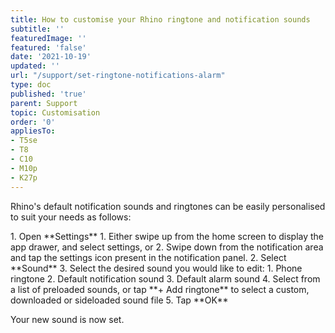 ```yaml
---
title: How to customise your Rhino ringtone and notification sounds
subtitle: ''
featuredImage: ''
featured: 'false'
date: '2021-10-19'
updated: ''
url: "/support/set-ringtone-notifications-alarm"
type: doc
published: 'true'
parent: Support
topic: Customisation
order: '0'
appliesTo:
- T5se
- T8
- C10 
- M10p
- K27p
---
```


Rhino's default notification sounds and ringtones can be easily personalised to suit your needs as follows:

<div class="numbered-instructions" markdown="1">
1. Open **Settings**
  1. Either swipe up from the home screen to display the app drawer, and select settings, or
  2. Swipe down from the notification area and tap the settings icon present in the notification panel.
2. Select **Sound**
3. Select the desired sound you would like to edit:
  1. Phone ringtone
  2. Default notification sound
  3. Default alarm sound
4. Select from a list of preloaded sounds, or tap **+ Add ringtone** to select a custom, downloaded or sideloaded sound file
5. Tap **OK**
</div>

Your new sound is now set.
